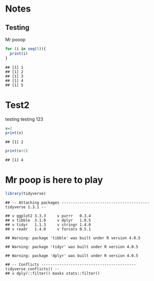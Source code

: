 
# Notes

## Testing

Mr pooop

``` r
for (i in seq(5)){
  print(i)
}
```

    ## [1] 1
    ## [1] 2
    ## [1] 3
    ## [1] 4
    ## [1] 5

# Test2

testing testing 123

``` r
x=2 
print(x)
```

    ## [1] 2

``` r
print(x+2)
```

    ## [1] 4

# Mr poop is here to play

``` r
library(tidyverse)
```

    ## -- Attaching packages --------------------------------------- tidyverse 1.3.1 --

    ## v ggplot2 3.3.3     v purrr   0.3.4
    ## v tibble  3.1.0     v dplyr   1.0.5
    ## v tidyr   1.1.3     v stringr 1.4.0
    ## v readr   1.4.0     v forcats 0.5.1

    ## Warning: package 'tibble' was built under R version 4.0.5

    ## Warning: package 'tidyr' was built under R version 4.0.5

    ## Warning: package 'dplyr' was built under R version 4.0.5

    ## -- Conflicts ------------------------------------------ tidyverse_conflicts() --
    ## x dplyr::filter() masks stats::filter()
